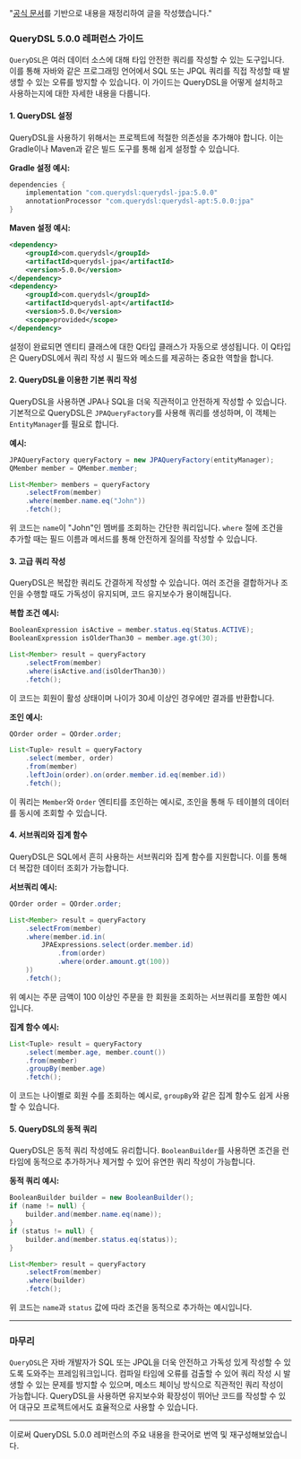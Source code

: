 
"[공식 문서](http://querydsl.com/static/querydsl/5.0.0/reference/html_single/)를 기반으로 내용을 재정리하여 글을 작성했습니다."

### QueryDSL 5.0.0 레퍼런스 가이드

`QueryDSL`은 여러 데이터 소스에 대해 타입 안전한 쿼리를 작성할 수 있는 도구입니다. 이를 통해 자바와 같은 프로그래밍 언어에서 SQL 또는 JPQL 쿼리를 직접 작성할 때 발생할 수 있는 오류를 방지할 수 있습니다. 이 가이드는 QueryDSL을 어떻게 설치하고 사용하는지에 대한 자세한 내용을 다룹니다.

#### 1. QueryDSL 설정

QueryDSL을 사용하기 위해서는 프로젝트에 적절한 의존성을 추가해야 합니다. 이는 Gradle이나 Maven과 같은 빌드 도구를 통해 쉽게 설정할 수 있습니다.

**Gradle 설정 예시:**

```gradle
dependencies {
    implementation "com.querydsl:querydsl-jpa:5.0.0"
    annotationProcessor "com.querydsl:querydsl-apt:5.0.0:jpa"
}
```

**Maven 설정 예시:**

```xml
<dependency>
    <groupId>com.querydsl</groupId>
    <artifactId>querydsl-jpa</artifactId>
    <version>5.0.0</version>
</dependency>
<dependency>
    <groupId>com.querydsl</groupId>
    <artifactId>querydsl-apt</artifactId>
    <version>5.0.0</version>
    <scope>provided</scope>
</dependency>
```

설정이 완료되면 엔티티 클래스에 대한 Q타입 클래스가 자동으로 생성됩니다. 이 Q타입은 QueryDSL에서 쿼리 작성 시 필드와 메소드를 제공하는 중요한 역할을 합니다.

#### 2. QueryDSL을 이용한 기본 쿼리 작성

QueryDSL을 사용하면 JPA나 SQL을 더욱 직관적이고 안전하게 작성할 수 있습니다. 기본적으로 QueryDSL은 `JPAQueryFactory`를 사용해 쿼리를 생성하며, 이 객체는 `EntityManager`를 필요로 합니다.

**예시:**

```java
JPAQueryFactory queryFactory = new JPAQueryFactory(entityManager);
QMember member = QMember.member;

List<Member> members = queryFactory
    .selectFrom(member)
    .where(member.name.eq("John"))
    .fetch();
```

위 코드는 `name`이 "John"인 멤버를 조회하는 간단한 쿼리입니다. `where` 절에 조건을 추가할 때는 필드 이름과 메서드를 통해 안전하게 질의를 작성할 수 있습니다.

#### 3. 고급 쿼리 작성

QueryDSL은 복잡한 쿼리도 간결하게 작성할 수 있습니다. 여러 조건을 결합하거나 조인을 수행할 때도 가독성이 유지되며, 코드 유지보수가 용이해집니다.

**복합 조건 예시:**

```java
BooleanExpression isActive = member.status.eq(Status.ACTIVE);
BooleanExpression isOlderThan30 = member.age.gt(30);

List<Member> result = queryFactory
    .selectFrom(member)
    .where(isActive.and(isOlderThan30))
    .fetch();
```

이 코드는 회원이 활성 상태이며 나이가 30세 이상인 경우에만 결과를 반환합니다.

**조인 예시:**

```java
QOrder order = QOrder.order;

List<Tuple> result = queryFactory
    .select(member, order)
    .from(member)
    .leftJoin(order).on(order.member.id.eq(member.id))
    .fetch();
```

이 쿼리는 `Member`와 `Order` 엔티티를 조인하는 예시로, 조인을 통해 두 테이블의 데이터를 동시에 조회할 수 있습니다.

#### 4. 서브쿼리와 집계 함수

QueryDSL은 SQL에서 흔히 사용하는 서브쿼리와 집계 함수를 지원합니다. 이를 통해 더 복잡한 데이터 조회가 가능합니다.

**서브쿼리 예시:**

```java
QOrder order = QOrder.order;

List<Member> result = queryFactory
    .selectFrom(member)
    .where(member.id.in(
        JPAExpressions.select(order.member.id)
            .from(order)
            .where(order.amount.gt(100))
    ))
    .fetch();
```

위 예시는 주문 금액이 100 이상인 주문을 한 회원을 조회하는 서브쿼리를 포함한 예시입니다.

**집계 함수 예시:**

```java
List<Tuple> result = queryFactory
    .select(member.age, member.count())
    .from(member)
    .groupBy(member.age)
    .fetch();
```

이 코드는 나이별로 회원 수를 조회하는 예시로, `groupBy`와 같은 집계 함수도 쉽게 사용할 수 있습니다.

#### 5. QueryDSL의 동적 쿼리

QueryDSL은 동적 쿼리 작성에도 유리합니다. `BooleanBuilder`를 사용하면 조건을 런타임에 동적으로 추가하거나 제거할 수 있어 유연한 쿼리 작성이 가능합니다.

**동적 쿼리 예시:**

```java
BooleanBuilder builder = new BooleanBuilder();
if (name != null) {
    builder.and(member.name.eq(name));
}
if (status != null) {
    builder.and(member.status.eq(status));
}

List<Member> result = queryFactory
    .selectFrom(member)
    .where(builder)
    .fetch();
```

위 코드는 `name`과 `status` 값에 따라 조건을 동적으로 추가하는 예시입니다.

---

### 마무리

`QueryDSL`은 자바 개발자가 SQL 또는 JPQL을 더욱 안전하고 가독성 있게 작성할 수 있도록 도와주는 프레임워크입니다. 컴파일 타임에 오류를 검출할 수 있어 쿼리 작성 시 발생할 수 있는 문제를 방지할 수 있으며, 메소드 체이닝 방식으로 직관적인 쿼리 작성이 가능합니다. QueryDSL을 사용하면 유지보수와 확장성이 뛰어난 코드를 작성할 수 있어 대규모 프로젝트에서도 효율적으로 사용할 수 있습니다.

--- 

이로써 QueryDSL 5.0.0 레퍼런스의 주요 내용을 한국어로 번역 및 재구성해보았습니다.